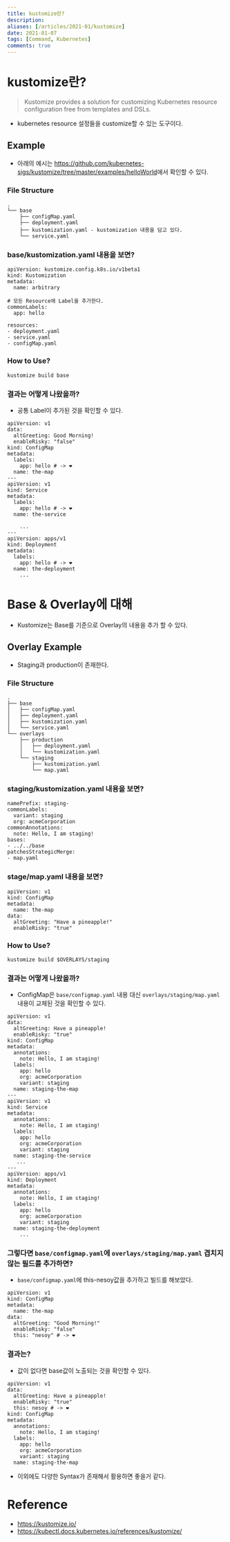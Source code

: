 ```yaml
---
title: kustomize란?
description: 
aliases: [/articles/2021-01/kustomize]
date: 2021-01-07
tags: [Command, Kubernetes]
comments: true
---
```

# kustomize란?
> Kustomize provides a solution for customizing Kubernetes resource configuration free from templates and DSLs.
- kubernetes resource 설정들을 customize할 수 있는 도구이다.

## Example
- 아래의 예시는 <https://github.com/kubernetes-sigs/kustomize/tree/master/examples/helloWorld>에서 확인할 수 있다.

### File Structure
```
.
└── base
    ├── configMap.yaml
    ├── deployment.yaml
    ├── kustomization.yaml - kustomization 내용을 담고 있다.
    └── service.yaml
```

### base/kustomization.yaml 내용을 보면?
```
apiVersion: kustomize.config.k8s.io/v1beta1
kind: Kustomization
metadata:
  name: arbitrary

# 모든 Resource에 Label을 추가한다.
commonLabels:
  app: hello

resources:
- deployment.yaml
- service.yaml
- configMap.yaml
```

### How to Use?
```
kustomize build base
```

### 결과는 어떻게 나왔을까?
- 공통 Label이 추가된 것을 확인할 수 있다.

```
apiVersion: v1
data:
  altGreeting: Good Morning!
  enableRisky: "false"
kind: ConfigMap
metadata:
  labels:
    app: hello # -> ❤️
  name: the-map
---
apiVersion: v1
kind: Service
metadata:
  labels:
    app: hello # -> ❤️
  name: the-service

    ...
---
apiVersion: apps/v1
kind: Deployment
metadata:
  labels:
    app: hello # -> ❤️
  name: the-deployment
    ...
```

# Base & Overlay에 대해
- Kustomize는 Base를 기준으로 Overlay의 내용을 추가 할 수 있다.

## Overlay Example
- Staging과 production이 존재한다.

### File Structure
```
.
├── base
│   ├── configMap.yaml
│   ├── deployment.yaml
│   ├── kustomization.yaml
│   └── service.yaml
└── overlays
    ├── production
    │   ├── deployment.yaml
    │   └── kustomization.yaml
    └── staging
        ├── kustomization.yaml
        └── map.yaml
```

### staging/kustomization.yaml 내용을 보면?
```
namePrefix: staging-
commonLabels:
  variant: staging
  org: acmeCorporation
commonAnnotations:
  note: Hello, I am staging!
bases:
- ../../base
patchesStrategicMerge:
- map.yaml
```

### stage/map.yaml 내용을 보면?
```
apiVersion: v1
kind: ConfigMap
metadata:
  name: the-map
data:
  altGreeting: "Have a pineapple!"
  enableRisky: "true"
```

### How to Use?
```
kustomize build $OVERLAYS/staging
```

### 결과는 어떻게 나왔을까?
- ConfigMap은 `base/configmap.yaml` 내용 대신 `overlays/staging/map.yaml` 내용이 교체된 것을 확인할 수 있다.
```
apiVersion: v1
data:
  altGreeting: Have a pineapple!
  enableRisky: "true"
kind: ConfigMap
metadata:
  annotations:
    note: Hello, I am staging!
  labels:
    app: hello
    org: acmeCorporation
    variant: staging
  name: staging-the-map
---
apiVersion: v1
kind: Service
metadata:
  annotations:
    note: Hello, I am staging!
  labels:
    app: hello
    org: acmeCorporation
    variant: staging
  name: staging-the-service
   ...
---
apiVersion: apps/v1
kind: Deployment
metadata:
  annotations:
    note: Hello, I am staging!
  labels:
    app: hello
    org: acmeCorporation
    variant: staging
  name: staging-the-deployment
    ...
```

### 그렇다면 `base/configmap.yaml`에 `overlays/staging/map.yaml` 겹치지 않는 필드를 추가하면?
- `base/configmap.yaml`에 this-nesoy값을 추가하고 빌드를 해보았다.
```
apiVersion: v1
kind: ConfigMap
metadata:
  name: the-map
data:
  altGreeting: "Good Morning!"
  enableRisky: "false"
  this: "nesoy" # -> ❤️
```

### 결과는?
- 값이 없다면 base값이 노출되는 것을 확인할 수 있다.
```
apiVersion: v1
data:
  altGreeting: Have a pineapple!
  enableRisky: "true"
  this: nesoy # -> ❤️
kind: ConfigMap
metadata:
  annotations:
    note: Hello, I am staging!
  labels:
    app: hello
    org: acmeCorporation
    variant: staging
  name: staging-the-map
```

- 이외에도 다양한 Syntax가 존재해서 활용하면 좋을거 같다.

# Reference
- <https://kustomize.io/>
- <https://kubectl.docs.kubernetes.io/references/kustomize/>
